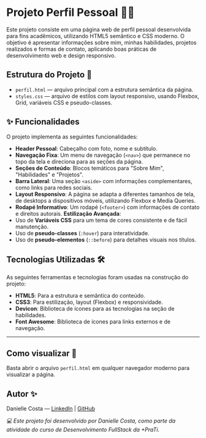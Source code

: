 # Projeto Perfil Pessoal 👩‍💻

Este projeto consiste em uma página web de perfil pessoal desenvolvida para fins acadêmicos, utilizando HTML5 semântico e CSS moderno. O objetivo é apresentar informações sobre mim, minhas habilidades, projetos realizados e formas de contato, aplicando boas práticas de desenvolvimento web e design responsivo.

## Estrutura do Projeto 📁

- `perfil.html` — arquivo principal com a estrutura semântica da página.
- `styles.css` — arquivo de estilos com layout responsivo, usando Flexbox, Grid, variáveis CSS e pseudo-classes.

## ✨ Funcionalidades

O projeto implementa as seguintes funcionalidades:

- **Header Pessoal**: Cabeçalho com foto, nome e subtítulo.  
- **Navegação Fixa**: Um menu de navegação (`<nav>`) que permanece no topo da tela e direciona para as seções da página.  
- **Seções de Conteúdo**: Blocos temáticos para "Sobre Mim", "Habilidades" e "Projetos".  
- **Barra Lateral**: Uma seção `<aside>` com informações complementares, como links para redes sociais.  
- **Layout Responsivo**: A página se adapta a diferentes tamanhos de tela, de desktops a dispositivos móveis, utilizando Flexbox e Media Queries.  
- **Rodapé Informativo**: Um rodapé (`<footer>`) com informações de contato e direitos autorais.
**Estilização Avançada**:  
- Uso de **Variáveis CSS** para um tema de cores consistente e de fácil manutenção.  
- Uso de **pseudo-classes** (`:hover`) para interatividade.  
- Uso de **pseudo-elementos** (`::before`) para detalhes visuais nos títulos.  


## Tecnologias Utilizadas 🛠️

As seguintes ferramentas e tecnologias foram usadas na construção do projeto:

- **HTML5**: Para a estrutura e semântica do conteúdo.  
- **CSS3**: Para estilização, layout (Flexbox) e responsividade.  
- **Devicon**: Biblioteca de ícones para as tecnologias na seção de habilidades.  
- **Font Awesome**: Biblioteca de ícones para links externos e de navegação.

---

## Como visualizar 👀

Basta abrir o arquivo `perfil.html` em qualquer navegador moderno para visualizar a página.

## Autor ✨

Danielle Costa — [LinkedIn](https://www.linkedin.com/in/daniellecostadev/) | [GitHub](https://github.com/damacosta)

*💻 Este projeto foi desenvolvido por Danielle Costa, como parte da atividade do curso de Desenvolvimento FullStack da +PraTi.*
